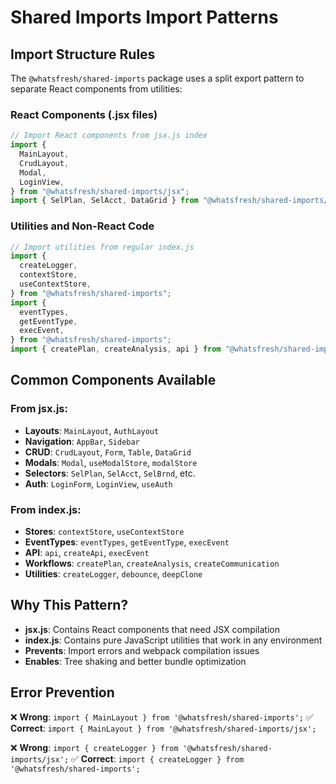 # Shared Imports Import Patterns

## Import Structure Rules

The `@whatsfresh/shared-imports` package uses a split export pattern to separate React components from utilities:

### React Components (.jsx files)

```javascript
// Import React components from jsx.js index
import {
  MainLayout,
  CrudLayout,
  Modal,
  LoginView,
} from "@whatsfresh/shared-imports/jsx";
import { SelPlan, SelAcct, DataGrid } from "@whatsfresh/shared-imports/jsx";
```

### Utilities and Non-React Code

```javascript
// Import utilities from regular index.js
import {
  createLogger,
  contextStore,
  useContextStore,
} from "@whatsfresh/shared-imports";
import {
  eventTypes,
  getEventType,
  execEvent,
} from "@whatsfresh/shared-imports";
import { createPlan, createAnalysis, api } from "@whatsfresh/shared-imports";
```

## Common Components Available

### From jsx.js:

- **Layouts**: `MainLayout`, `AuthLayout`
- **Navigation**: `AppBar`, `Sidebar`
- **CRUD**: `CrudLayout`, `Form`, `Table`, `DataGrid`
- **Modals**: `Modal`, `useModalStore`, `modalStore`
- **Selectors**: `SelPlan`, `SelAcct`, `SelBrnd`, etc.
- **Auth**: `LoginForm`, `LoginView`, `useAuth`

### From index.js:

- **Stores**: `contextStore`, `useContextStore`
- **EventTypes**: `eventTypes`, `getEventType`, `execEvent`
- **API**: `api`, `createApi`, `execEvent`
- **Workflows**: `createPlan`, `createAnalysis`, `createCommunication`
- **Utilities**: `createLogger`, `debounce`, `deepClone`

## Why This Pattern?

- **jsx.js**: Contains React components that need JSX compilation
- **index.js**: Contains pure JavaScript utilities that work in any environment
- **Prevents**: Import errors and webpack compilation issues
- **Enables**: Tree shaking and better bundle optimization

## Error Prevention

❌ **Wrong**: `import { MainLayout } from '@whatsfresh/shared-imports';`
✅ **Correct**: `import { MainLayout } from '@whatsfresh/shared-imports/jsx';`

❌ **Wrong**: `import { createLogger } from '@whatsfresh/shared-imports/jsx';`
✅ **Correct**: `import { createLogger } from '@whatsfresh/shared-imports';`
